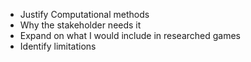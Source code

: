 - Justify Computational methods
- Why the stakeholder needs it
- Expand on what I would include in researched games
- Identify limitations

